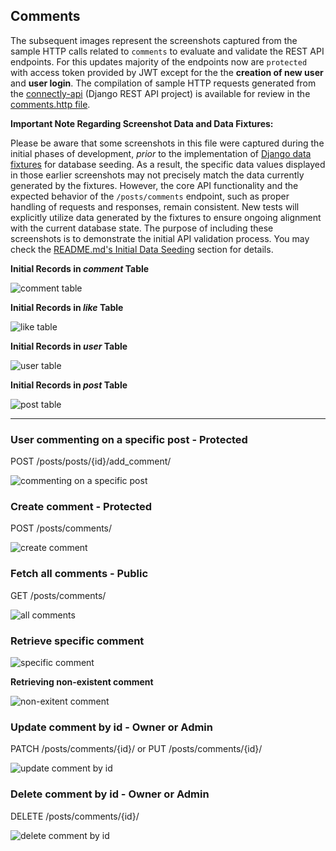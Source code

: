 ## Comments

The subsequent images represent the screenshots captured from the sample HTTP calls related to `comments` to evaluate and validate the REST API endpoints. For this updates majority of the endpoints now are `protected` with access token provided by JWT except for the the **creation of new user** and **user login**. The compilation of sample HTTP requests generated from the [connectly-api](https://github.com/imperionite/marmite/tree/main/connectly-api) (Django REST API project) is available for review in the [comments.http file](https://github.com/imperionite/marmite/blob/main/comments.http).

**Important Note Regarding Screenshot Data and Data Fixtures:**

Please be aware that some screenshots in this file were captured during the initial phases of development, *prior* to the implementation of [Django data fixtures](https://docs.djangoproject.com/en/5.1/topics/db/fixtures/) for database seeding. As a result, the specific data values displayed in those earlier screenshots may not precisely match the data currently generated by the fixtures. However, the core API functionality and the expected behavior of the `/posts/comments` endpoint, such as proper handling of requests and responses, remain consistent. New tests will explicitly utilize data generated by the fixtures to ensure ongoing alignment with the current database state. The purpose of including these screenshots is to demonstrate the initial API validation process. You may check the [README.md's Initial Data Seeding](https://github.com/imperionite/marmite/blob/main/README.md#ids) section for details.


**Initial Records in _comment_ Table**

![comment table](https://drive.google.com/uc?id=1rlJ-h2_VmCzbyiFrGEqrUE-Oq2czd9YU)

**Initial Records in _like_ Table**

![like table](https://drive.google.com/uc?id=19wVsnd6rCrsYqhgRwkVqw9O_GZzFqLMl)

**Initial Records in _user_ Table**

![user table](https://drive.google.com/uc?id=1I45Bhfrlg9x5BXvDUskIKj3oHtLaLJln)

**Initial Records in _post_ Table**

![post table](https://drive.google.com/uc?id=1iwB4TQJwF_2DGEMgga_lOYFCsJy5NBYO)

---

### User commenting on a specific post - Protected

POST /posts/posts/{id}/add_comment/

![commenting on a specific post](https://drive.google.com/uc?id=1a8VCTRBFdS-QJDhO_mbwiB2zf7juTrTi)

### Create comment - Protected

POST /posts/comments/

![create comment](https://drive.google.com/uc?id=17g99SuH0lLpjm7UPowxxNKcx7r_XQUuO)

### Fetch all comments - Public

GET /posts/comments/

![all comments](https://drive.google.com/uc?id=1AQbFmmkZX8SRCC9_q7ptSy7kFTR3i1EO)

### Retrieve specific comment

![specific comment](https://drive.google.com/uc?id=1a9ov0Plahg-tuUBa-OzMMkKdhP7u_lOm)

**Retrieving non-existent comment**

![non-exitent comment](https://drive.google.com/uc?id=1eDZhWd3vmXB_WjzPoO_bSljawC36wlb2)

### Update comment by id - Owner or Admin

PATCH /posts/comments/{id}/ or PUT /posts/comments/{id}/

![update comment by id](https://drive.google.com/uc?id=1qJbbG10NvOsdOn-C04cBMi9aEF6Se1MH)

### Delete comment by id - Owner or Admin

DELETE /posts/comments/{id}/

![delete comment by id](https://drive.google.com/uc?id=1tOseVV1ZIhMeAelnqB-q_mC2L-G6XRLZ)
